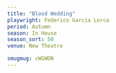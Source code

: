 ```yaml
---
title: "Blood Wedding"
playwright: Federico García Lorca
period: Autumn
season: In House
season_sort: 50
venue: New Theatre

smugmug: cWGWDN
---
```

